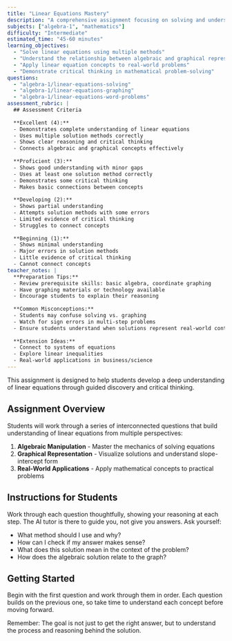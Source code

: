 ```yaml
---
title: "Linear Equations Mastery"
description: "A comprehensive assignment focusing on solving and understanding linear equations through critical thinking"
subjects: ["algebra-1", "mathematics"]
difficulty: "Intermediate"
estimated_time: "45-60 minutes"
learning_objectives:
  - "Solve linear equations using multiple methods"
  - "Understand the relationship between algebraic and graphical representations"
  - "Apply linear equation concepts to real-world problems"
  - "Demonstrate critical thinking in mathematical problem-solving"
questions:
  - "algebra-1/linear-equations-solving"
  - "algebra-1/linear-equations-graphing"
  - "algebra-1/linear-equations-word-problems"
assessment_rubric: |
  ## Assessment Criteria
  
  **Excellent (4):**
  - Demonstrates complete understanding of linear equations
  - Uses multiple solution methods correctly
  - Shows clear reasoning and critical thinking
  - Connects algebraic and graphical concepts effectively
  
  **Proficient (3):**
  - Shows good understanding with minor gaps
  - Uses at least one solution method correctly
  - Demonstrates some critical thinking
  - Makes basic connections between concepts
  
  **Developing (2):**
  - Shows partial understanding
  - Attempts solution methods with some errors
  - Limited evidence of critical thinking
  - Struggles to connect concepts
  
  **Beginning (1):**
  - Shows minimal understanding
  - Major errors in solution methods
  - Little evidence of critical thinking
  - Cannot connect concepts
teacher_notes: |
  **Preparation Tips:**
  - Review prerequisite skills: basic algebra, coordinate graphing
  - Have graphing materials or technology available
  - Encourage students to explain their reasoning
  
  **Common Misconceptions:**
  - Students may confuse solving vs. graphing
  - Watch for sign errors in multi-step problems
  - Ensure students understand when solutions represent real-world context
  
  **Extension Ideas:**
  - Connect to systems of equations
  - Explore linear inequalities
  - Real-world applications in business/science
---
```


This assignment is designed to help students develop a deep understanding of linear equations through guided discovery and critical thinking.

## Assignment Overview

Students will work through a series of interconnected questions that build understanding of linear equations from multiple perspectives:

1. **Algebraic Manipulation** - Master the mechanics of solving equations
2. **Graphical Representation** - Visualize solutions and understand slope-intercept form  
3. **Real-World Applications** - Apply mathematical concepts to practical problems

## Instructions for Students

Work through each question thoughtfully, showing your reasoning at each step. The AI tutor is there to guide you, not give you answers. Ask yourself:

- What method should I use and why?
- How can I check if my answer makes sense?
- What does this solution mean in the context of the problem?
- How does the algebraic solution relate to the graph?

## Getting Started

Begin with the first question and work through them in order. Each question builds on the previous one, so take time to understand each concept before moving forward.

Remember: The goal is not just to get the right answer, but to understand the process and reasoning behind the solution.
